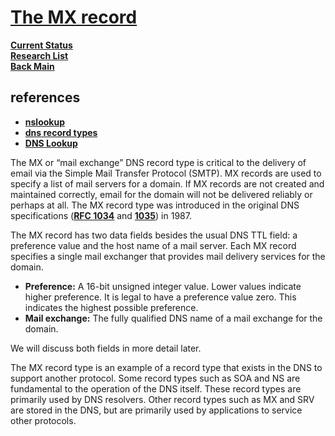 # **[The MX record](https://www.nslookup.io/learning/dns-record-types/mx/)**

**[Current Status](../../../development/status/weekly/current_status.md)**\
**[Research List](../../research_list.md)**\
**[Back Main](../../../README.md)**

## references

- **[nslookup](https://www.nslookup.io/)**
- **[dns record types](https://www.nslookup.io/learning/dns-record-types/)**
- **[DNS Lookup](https://www.whoisfreaks.com/)**

The MX or “mail exchange” DNS record type is critical to the delivery of email via the Simple Mail Transfer Protocol (SMTP). MX records are used to specify a list of mail servers for a domain. If MX records are not created and maintained correctly, email for the domain will not be delivered reliably or perhaps at all.
The MX record type was introduced in the original DNS specifications (**[RFC 1034](https://datatracker.ietf.org/doc/html/rfc1034)** and **[1035](https://datatracker.ietf.org/doc/html/rfc1034)**) in 1987.

The MX record has two data fields besides the usual DNS TTL field: a preference value and the host name of a mail server. Each MX record specifies a single mail exchanger that provides mail delivery services for the domain.

- **Preference:** A 16-bit unsigned integer value. Lower values indicate higher preference. It is legal to have a preference value zero. This indicates the highest possible preference.
- **Mail exchange:** The fully qualified DNS name of a mail exchange for the domain.

We will discuss both fields in more detail later.

The MX record type is an example of a record type that exists in the DNS to support another protocol. Some record types such as SOA and NS are fundamental to the operation of the DNS itself. These record types are primarily used by DNS resolvers. Other record types such as MX and SRV are stored in the DNS, but are primarily used by applications to service other protocols.
